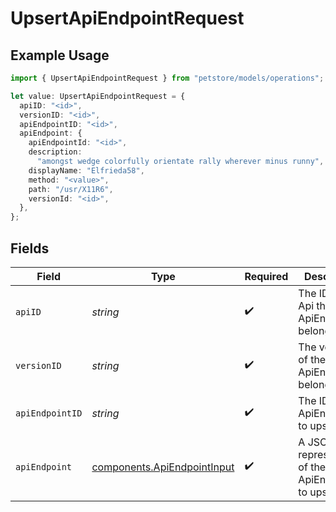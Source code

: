 # UpsertApiEndpointRequest

## Example Usage

```typescript
import { UpsertApiEndpointRequest } from "petstore/models/operations";

let value: UpsertApiEndpointRequest = {
  apiID: "<id>",
  versionID: "<id>",
  apiEndpointID: "<id>",
  apiEndpoint: {
    apiEndpointId: "<id>",
    description:
      "amongst wedge colorfully orientate rally wherever minus runny",
    displayName: "Elfrieda58",
    method: "<value>",
    path: "/usr/X11R6",
    versionId: "<id>",
  },
};
```

## Fields

| Field                                                                      | Type                                                                       | Required                                                                   | Description                                                                |
| -------------------------------------------------------------------------- | -------------------------------------------------------------------------- | -------------------------------------------------------------------------- | -------------------------------------------------------------------------- |
| `apiID`                                                                    | *string*                                                                   | :heavy_check_mark:                                                         | The ID of the Api the ApiEndpoint belongs to.                              |
| `versionID`                                                                | *string*                                                                   | :heavy_check_mark:                                                         | The version ID of the Api the ApiEndpoint belongs to.                      |
| `apiEndpointID`                                                            | *string*                                                                   | :heavy_check_mark:                                                         | The ID of the ApiEndpoint to upsert.                                       |
| `apiEndpoint`                                                              | [components.ApiEndpointInput](../../models/components/apiendpointinput.md) | :heavy_check_mark:                                                         | A JSON representation of the ApiEndpoint to upsert.                        |